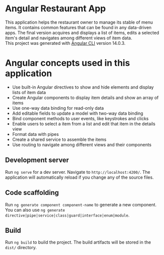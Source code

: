 # Angular Restaurant App
This application helps the restaurant owner to manage its stable of menu items. It contains common features that can be found in any data-driven apps. The final version acquires and displays a list of items, edits a selected item's detail and navigates among different views of item data.\
This project was generated with [Angular CLI](https://github.com/angular/angular-cli) version 14.0.3.

# Angular concepts used in this application
- Use built-in Angular directives to show and hide elements and display lists of item data
- Create Angular components to display item details and show an array of items
- Use one-way data binding for read-only data
- Add editable fields to update a model with two-way data binding
- Bind component methods to user events, like keystrokes and clicks
- Enable users to select a item from a list and edit that item in the details view
- Format data with pipes
- Create a shared service to assemble the items
- Use routing to navigate among different views and their components

## Development server

Run `ng serve` for a dev server. Navigate to `http://localhost:4200/`. The application will automatically reload if you change any of the source files.

## Code scaffolding

Run `ng generate component component-name` to generate a new component. You can also use `ng generate directive|pipe|service|class|guard|interface|enum|module`.

## Build

Run `ng build` to build the project. The build artifacts will be stored in the `dist/` directory.

